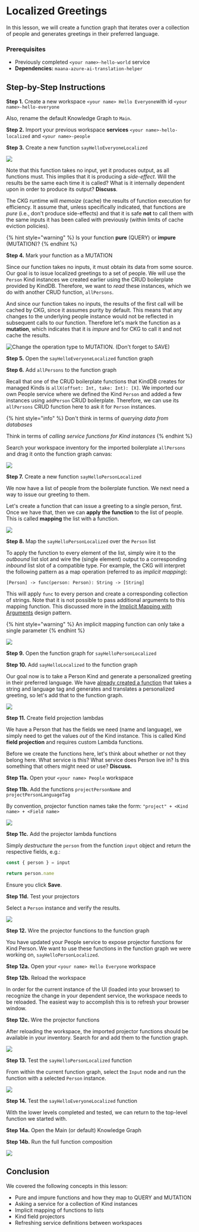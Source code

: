 # Localized Greetings

In this lesson, we will create a function graph that iterates over a collection of people and generates greetings in their preferred language.

### Prerequisites

* Previously completed `<your name>-hello-world` service
* **Dependencies:** `maana-azure-ai-translation-helper`

## Step-by-Step Instructions

**Step 1.**  Create a new workspace `<your name> Hello Everyone`with id `<your name>-hello-everyone`

Also, rename the default Knowledge Graph to `Main`.

**Step 2.**  Import your previous workspace **services** `<your name>-hello-localized` and `<your name>-people`

**Step 3.**  Create a new function `sayHelloEveryoneLocalized`

![](../../../.gitbook/assets/say-hello-everyone-localized.png)

Note that this function takes no input, yet it produces output, as all functions must.  This implies that it is producing a _side-effect_.  Will the results be the same each time it is called?  What is it internally dependent upon in order to produce its output?  **Discuss**.

The CKG runtime will _memoize_ \(cache\) the results of function execution for efficiency.  It assume that, unless specifically indicated, that functions are _pure_ \(i.e., don't produce side-effects\) and that it is safe **not** to call them with the same inputs it has been called with previously \(within limits of cache eviction policies\).

{% hint style="warning" %}
Is your function **pure** \(QUERY\) or **impure** \(MUTATION\)?
{% endhint %}

**Step 4.** Mark your function as a MUTATION

Since our function takes no inputs, it must obtain its data from some source.  Our goal is to issue localized greetings to a set of people.  We will use the `Person` Kind instances we created earlier using the CRUD boilerplate provided by KindDB.  Therefore, we want to _read_ these instances, which we do with another CRUD function, `allPersons`.

And since our function takes no inputs, the results of the first call will be cached by CKG, since it assumes purity by default.  This means that any changes to the underlying people instance would not be reflected in subsequent calls to our function.  Therefore let's mark the function as a **mutation**, which indicates that it is _impure_ and for CKG to call it and not cache the results.

![Change the operation type to MUTATION.  \(Don&apos;t forget to SAVE\)](../../../.gitbook/assets/say-hello-mutation.png)

**Step 5.** Open the `sayHelloEveryoneLocalized` function graph

**Step 6.** Add `allPersons` to the function graph

Recall that one of the CRUD boilerplate functions that KindDB creates for managed Kinds is `allX(offset: Int, take: Int): [X]`.  We imported our own People service where we defined the Kind `Person` and added a few instances using `addPerson` CRUD boilerplate.  Therefore, we can use its `allPersons` CRUD function here to ask it for `Person` instances.

{% hint style="info" %}
Don't think in terms of _querying_ _data from databases_

Think in terms of _calling service functions for Kind instances_
{% endhint %}

Search your workspace inventory for the imported boilerplate `allPersons` and drag it onto the function graph canvas:

![](../../../.gitbook/assets/everyone-all-persons.png)

**Step 7.**  Create a new function `sayHelloPersonLocalized`

We now have a list of people from the boilerplate function.  We next need a way to issue our greeting to them.

Let's create a function that can issue a greeting to a single person, first.  Once we have that, then we can **apply** **the** **function** to the list of people.  This is called **mapping** the list with a function.

![](../../../.gitbook/assets/say-hello-person-localized.png)

**Step 8.** Map the `sayHelloPersonLocalized` over the `Person` list

To apply the function to every element of the list, simply wire it to the _outbound_ list slot and wire the \(single element\) output to a corresponding _inbound_ list slot of a compatible type.  For example, the CKG will interpret the following pattern as a map operation \(referred to as _implicit mapping_\):

`[Person] -> func(person: Person): String -> [String]`

This will apply `func` to every person and create a corresponding collection of strings.  Note that it is not possible to pass additional arguments to this mapping function.  This discussed more in the [Implicit Mapping with Arguments](../design-patterns/implicit-mapping-with-arguments.md) design pattern.

{% hint style="warning" %}
An implicit mapping function can only take a single parameter
{% endhint %}

![](../../../.gitbook/assets/everyone-implicit-map.png)

**Step 9.** Open the function graph for `sayHelloPersonLocalized`

**Step 10.** Add `sayHelloLocalized` to the function graph

Our goal now is to take a Person Kind and generate a personalized greeting in their preferred language.  We have [already created a function](../hello-world/workspaces-are-services.md) that takes a string and language tag and generates and translates a personalized greeting, so let's add that to the function graph.

![](../../../.gitbook/assets/everyone-say-hello-needs-projection.png)

**Step 11.** Create field projection lambdas

We have a Person that has the fields we need \(name and language\), we simply need to get the values _out_ of the Kind instance.  This is called Kind **field projection** and requires custom Lambda functions.

Before we create the functions here, let's think about whether or not they belong here.  What service is this?  What service does Person live in?  Is this something that others might need or use?  **Discuss.**

**Step 11a.** Open your `<your name> People` workspace

**Step 11b.** Add the functions `projectPersonName` and `projectPersonLanguageTag`

By convention, projector function names take the form: `"project" + <Kind name> + <Field name>`

![](../../../.gitbook/assets/project-person.png)

**Step 11c.**  Add the projector lambda functions

Simply _destructure_ the `person` from the function `input` object and return the respective fields, e.g.:

```javascript
const { person } = input

return person.name
```

Ensure you click **Save**.

**Step 11d.** Test your projectors

Select a `Person` instance and verify the results.

![](../../../.gitbook/assets/test-projector.png)

**Step 12.** Wire the projector functions to the function graph

You have updated your People service to expose projector functions for Kind Person.  We want to use these functions in the function graph we were working on, `sayHelloPersonLocalized`.

**Step 12a.** Open your `<your name> Hello Everyone` workspace

**Step 12b.**  Reload the workspace

In order for the current instance of the UI \(loaded into your browser\) to recognize the change in your dependent service, the workspace needs to be reloaded.  The easiest way to accomplish this is to refresh your browser window.

**Step 12c.** Wire the projector functions

After reloading the workspace, the imported projector functions should be available in your inventory.  Search for and add them to the function graph.

![](../../../.gitbook/assets/everyong-fg.png)

**Step 13.** Test the `sayHelloPersonLocalized` function

From within the current function graph, select the `Input` node and run the function with a selected `Person` instance.

![](../../../.gitbook/assets/say-hello-person-localized-test.png)

**Step 14.** Test the `sayHelloEveryoneLocalized` function

With the lower levels completed and tested, we can return to the top-level function we started with.

**Step 14a.**  Open the Main \(or default\) Knowledge Graph

**Step 14b.**  Run the full function composition

![](../../../.gitbook/assets/hello-everyone-test.png)

## Conclusion

We covered the following concepts in this lesson:

* Pure and impure functions and how they map to QUERY and MUTATION
* Asking a service for a collection of Kind instances
* Implicit mapping of functions to lists
* Kind field projectors
* Refreshing service definitions between workspaces

